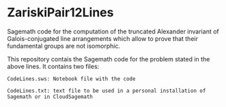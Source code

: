 # ZariskiPair12Lines
Sagemath code for the computation of the truncated Alexander invariant of Galois-conjugated line arrangements which allow to prove that their fundamental groups are not isomorphic.

This repository contais the Sagemath code for the problem stated in the above lines. It contains two files:
	
	CodeLines.sws: Notebook file with the code
	
	CodeLines.txt: text file to be used in a personal installation of Sagemath or in CloudSagemath
